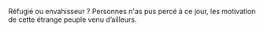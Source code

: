 Réfugié ou envahisseur ? Personnes n'as pus percé à ce jour, les motivation de cette étrange peuple venu d’ailleurs.
